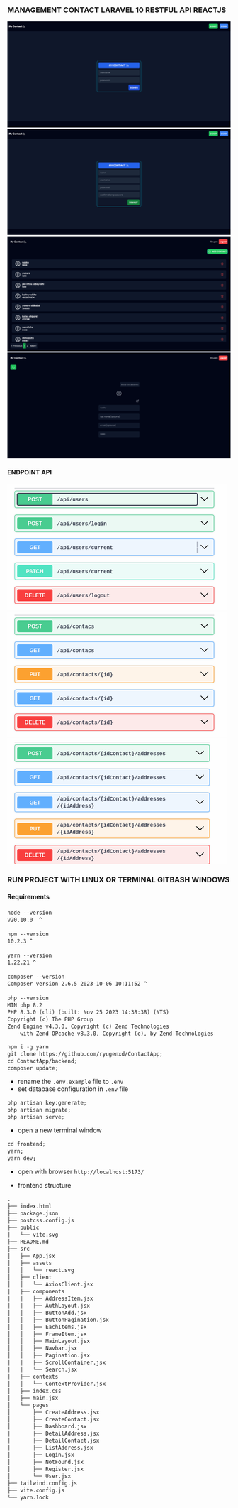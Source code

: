 ### MANAGEMENT CONTACT LARAVEL 10 RESTFUL API  REACTJS


![Login](/docs/screenshot/screencapture-localhost-5173-login-2023-12-14-11_56_27.png)
![Register](/docs/screenshot/screencapture-localhost-5173-register-2023-12-14-11_56_05.png)
![Contacts](/docs/screenshot/screencapture-localhost-5173-dashboard-2023-12-14-11_54_02.png)
![Detail](/docs/screenshot/screencapture-localhost-5173-contact-10-2023-12-14-11_55_18.png)


#### ENDPOINT API

![user](/docs/screenshot/api/user.png) ![contact](/docs/screenshot/api/contact.png) ![address](/docs/screenshot/api/address.png)


### RUN PROJECT WITH LINUX OR TERMINAL GITBASH WINDOWS

#### Requirements
```text
node --version
v20.10.0  ^

npm --version
10.2.3 ^

yarn --version
1.22.21 ^

composer --version
Composer version 2.6.5 2023-10-06 10:11:52 ^

php --version
MIN php 8.2
PHP 8.3.0 (cli) (built: Nov 25 2023 14:38:38) (NTS)
Copyright (c) The PHP Group
Zend Engine v4.3.0, Copyright (c) Zend Technologies
    with Zend OPcache v8.3.0, Copyright (c), by Zend Technologies
```


```shell
npm i -g yarn
git clone https://github.com/ryugenxd/ContactApp;
cd ContactApp/backend;
composer update;
```
- rename the ```.env.example``` file to ```.env```
- set database configuration in ```.env``` file

```shell
php artisan key:generate;
php artisan migrate;
php artisan serve;
```
- open a new terminal window

```shell
cd frontend;
yarn;
yarn dev;
```
- open with browser ```http://localhost:5173/```

- frontend structure 
```
.
├── index.html
├── package.json
├── postcss.config.js
├── public
│   └── vite.svg
├── README.md
├── src
│   ├── App.jsx
│   ├── assets
│   │   └── react.svg
│   ├── client
│   │   └── AxiosClient.jsx
│   ├── components
│   │   ├── AddressItem.jsx
│   │   ├── AuthLayout.jsx
│   │   ├── ButtonAdd.jsx
│   │   ├── ButtonPagination.jsx
│   │   ├── EachItems.jsx
│   │   ├── FrameItem.jsx
│   │   ├── MainLayout.jsx
│   │   ├── Navbar.jsx
│   │   ├── Pagination.jsx
│   │   ├── ScrollContainer.jsx
│   │   └── Search.jsx
│   ├── contexts
│   │   └── ContextProvider.jsx
│   ├── index.css
│   ├── main.jsx
│   └── pages
│       ├── CreateAddress.jsx
│       ├── CreateContact.jsx
│       ├── Dashboard.jsx
│       ├── DetailAddress.jsx
│       ├── DetailContact.jsx
│       ├── ListAddress.jsx
│       ├── Login.jsx
│       ├── NotFound.jsx
│       ├── Register.jsx
│       └── User.jsx
├── tailwind.config.js
├── vite.config.js
└── yarn.lock
```
